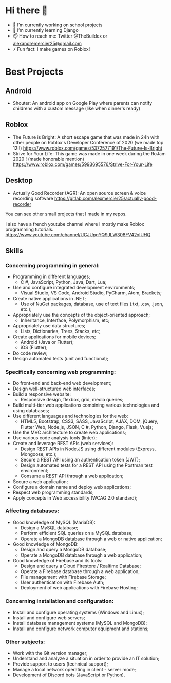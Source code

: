 # Hi there 👋

<!--
**Buildex/Buildex** is a ✨ _special_ ✨ repository because its `README.md` (this file) appears on your GitHub profile.-->

- 🔭 I’m currently working on school projects
- 🌱 I’m currently learning Django
- 📫 How to reach me: Twitter @TheBuildex or alexandremercier25@gmail.com
- ⚡ Fun fact: I make games on Roblox!

# Best Projects
## Android
- Shouter: An android app on Google Play where parents can notify childrens with a custom message (like when dinner's ready)

## Roblox
- The Future is Bright: A short escape game that was made in 24h with other people on Roblox's Developer Conference of 2020 (we made top 12!!) https://www.roblox.com/games/5372577191/The-Future-Is-Bright
- Strive for Your Life: This game was made in one week during the RoJam 2020 ! (made honorable mention) https://www.roblox.com/games/5993695576/Strive-For-Your-Life

## Desktop
- Actually Good Recorder (AGR): An open source screen & voice recording software https://gitlab.com/alexmercier25/actually-good-recorder

You can see other small projects that I made in my repos.

I also have a french youtube channel where I mostly make Roblox programming tutorials.
https://www.youtube.com/channel/UCJUpqYQ9JLW308FV42xIUHQ

## Skills
### Concerning programming in general:
- Programming in different languages;
  - C #, JavaScript, Python, Java, Dart, Lua;
- Use and configure integrated development environments;
  - Visual Studio, VS Code, Android Studio, PyCharm, Atom, Brackets;
- Create native applications in .NET;
  - Use of NuGet packages, database, use of text files (.txt, .csv, .json, etc.);
- Appropriately use the concepts of the object-oriented approach;
  - Inheritance, Interface, Polymorphism, etc;
- Appropriately use data structures;
  - Lists, Dictionaries, Trees, Stacks, etc;
- Create applications for mobile devices;
  - Android (Java or Flutter);
  - iOS (Flutter);
- Do code review;
- Design automated tests (unit and functional);
### Specifically concerning web programming:
- Do front-end and back-end web development;
- Design well-structured web interfaces;
- Build a responsive website;
  - Responsive design, flexbox, grid, media queries;
- Build multi-tier web applications combining various technologies and using databases;
- Use different languages and technologies for the web:
  - HTML5, Bootstrap, CSS3, SASS, JavaScript, AJAX, DOM, jQuery, Flutter Web, Node.js, JSON, C #, Python, Django, Flask, Vuejs;
- Use the MVC architecture to create web applications;
- Use various code analysis tools (linter);
- Create and leverage REST APIs (web services):
  - Design REST APIs in Node.JS using different modules (Express, Mongoose, etc.);
  - Secure a REST API using an authentication token (JWT);
  - Design automated tests for a REST API using the Postman test environment;
  - Consume a REST API through a web application;
- Secure a web application;
- Configure a domain name and deploy web applications;
- Respect web programming standards;
- Apply concepts in Web accessibility (WCAG 2.0 standard);
### Affecting databases:
- Good knowledge of MySQL (MariaDB):
  - Design a MySQL database;
  - Perform efficient SQL queries on a MySQL database;
  - Operate a MongoDB database through a web or native application;
- Good knowledge of MongoDB:
  - Design and query a MongoDB database;
  - Operate a MongoDB database through a web application;
- Good knowledge of Firebase and its tools:
  - Design and query a Cloud Firestore / Realtime Database;
  - Operate a Firebase database through a web application;
  - File management with Firebase Storage;
  - User authentication with Firebase Auth;
  - Deployment of web applications with Firebase Hosting;
### Concerning installation and configuration:
- Install and configure operating systems (Windows and Linux);
- Install and configure web servers;
- Install database management systems (MySQL and MongoDB);
- Install and configure network computer equipment and stations;
### Other subjects:
- Work with the Git version manager;
- Understand and analyze a situation in order to provide an IT solution;
- Provide support to users (technical support);
- Manage a local network operating in client - server mode;
- Development of Discord bots (JavaScript or Python).
